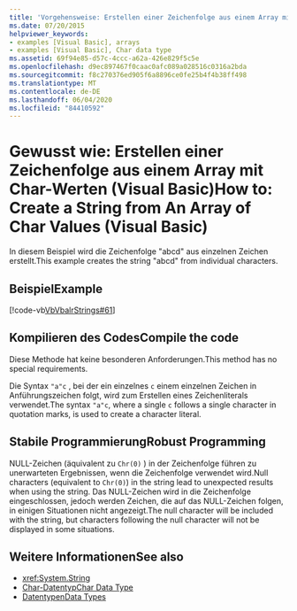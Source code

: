 ```yaml
---
title: 'Vorgehensweise: Erstellen einer Zeichenfolge aus einem Array mit Char-Werten'
ms.date: 07/20/2015
helpviewer_keywords:
- examples [Visual Basic], arrays
- examples [Visual Basic], Char data type
ms.assetid: 69f94e85-d57c-4ccc-a62a-426e829f5c5e
ms.openlocfilehash: d9ec897467f0caac0afc089a028516c0316a2bda
ms.sourcegitcommit: f8c270376ed905f6a8896ce0fe25b4f4b38ff498
ms.translationtype: MT
ms.contentlocale: de-DE
ms.lasthandoff: 06/04/2020
ms.locfileid: "84410592"
---
```

# <a name="how-to-create-a-string-from-an-array-of-char-values-visual-basic"></a><span data-ttu-id="c3bb5-102">Gewusst wie: Erstellen einer Zeichenfolge aus einem Array mit Char-Werten (Visual Basic)</span><span class="sxs-lookup"><span data-stu-id="c3bb5-102">How to: Create a String from An Array of Char Values (Visual Basic)</span></span>
<span data-ttu-id="c3bb5-103">In diesem Beispiel wird die Zeichenfolge "abcd" aus einzelnen Zeichen erstellt.</span><span class="sxs-lookup"><span data-stu-id="c3bb5-103">This example creates the string "abcd" from individual characters.</span></span>  
  
## <a name="example"></a><span data-ttu-id="c3bb5-104">Beispiel</span><span class="sxs-lookup"><span data-stu-id="c3bb5-104">Example</span></span>  
 [!code-vb[VbVbalrStrings#61](~/samples/snippets/visualbasic/VS_Snippets_VBCSharp/VbVbalrStrings/VB/Class2.vb#61)]  
  
## <a name="compile-the-code"></a><span data-ttu-id="c3bb5-105">Kompilieren des Codes</span><span class="sxs-lookup"><span data-stu-id="c3bb5-105">Compile the code</span></span>  
 <span data-ttu-id="c3bb5-106">Diese Methode hat keine besonderen Anforderungen.</span><span class="sxs-lookup"><span data-stu-id="c3bb5-106">This method has no special requirements.</span></span>  
  
 <span data-ttu-id="c3bb5-107">Die Syntax `"a"c` , bei der ein einzelnes `c` einem einzelnen Zeichen in Anführungszeichen folgt, wird zum Erstellen eines Zeichenliterals verwendet.</span><span class="sxs-lookup"><span data-stu-id="c3bb5-107">The syntax `"a"c`, where a single `c` follows a single character in quotation marks, is used to create a character literal.</span></span>  
  
## <a name="robust-programming"></a><span data-ttu-id="c3bb5-108">Stabile Programmierung</span><span class="sxs-lookup"><span data-stu-id="c3bb5-108">Robust Programming</span></span>  
 <span data-ttu-id="c3bb5-109">NULL-Zeichen (äquivalent zu `Chr(0)` ) in der Zeichenfolge führen zu unerwarteten Ergebnissen, wenn die Zeichenfolge verwendet wird.</span><span class="sxs-lookup"><span data-stu-id="c3bb5-109">Null characters (equivalent to `Chr(0)`) in the string lead to unexpected results when using the string.</span></span> <span data-ttu-id="c3bb5-110">Das NULL-Zeichen wird in die Zeichenfolge eingeschlossen, jedoch werden Zeichen, die auf das NULL-Zeichen folgen, in einigen Situationen nicht angezeigt.</span><span class="sxs-lookup"><span data-stu-id="c3bb5-110">The null character will be included with the string, but characters following the null character will not be displayed in some situations.</span></span>  
  
## <a name="see-also"></a><span data-ttu-id="c3bb5-111">Weitere Informationen</span><span class="sxs-lookup"><span data-stu-id="c3bb5-111">See also</span></span>

- <xref:System.String>
- [<span data-ttu-id="c3bb5-112">Char-Datentyp</span><span class="sxs-lookup"><span data-stu-id="c3bb5-112">Char Data Type</span></span>](../../../language-reference/data-types/char-data-type.md)
- [<span data-ttu-id="c3bb5-113">Datentypen</span><span class="sxs-lookup"><span data-stu-id="c3bb5-113">Data Types</span></span>](../data-types/index.md)
